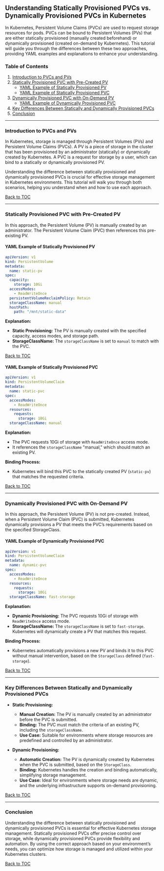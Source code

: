 
## **Understanding Statically Provisioned PVCs vs. Dynamically Provisioned PVCs in Kubernetes**

In Kubernetes, Persistent Volume Claims (PVCs) are used to request storage resources for pods. PVCs can be bound to Persistent Volumes (PVs) that are either statically provisioned (manually created beforehand) or dynamically provisioned (created on-demand by Kubernetes). This tutorial will guide you through the differences between these two approaches, providing YAML examples and explanations to enhance your understanding.

### **Table of Contents**

1. [Introduction to PVCs and PVs](#introduction-to-pvcs-and-pvs)
2. [Statically Provisioned PVC with Pre-Created PV](#statically-provisioned-pvc-with-pre-created-pv)
   - [YAML Example of Statically Provisioned PV](#yaml-example-of-statically-provisioned-pv)
   - [YAML Example of Statically Provisioned PVC](#yaml-example-of-statically-provisioned-pvc)
3. [Dynamically Provisioned PVC with On-Demand PV](#dynamically-provisioned-pvc-with-on-demand-pv)
   - [YAML Example of Dynamically Provisioned PVC](#yaml-example-of-dynamically-provisioned-pvc)
4. [Key Differences Between Statically and Dynamically Provisioned PVCs](#key-differences-between-statically-and-dynamically-provisioned-pvcs)
5. [Conclusion](#conclusion)

---

### **Introduction to PVCs and PVs**

In Kubernetes, storage is managed through Persistent Volumes (PVs) and Persistent Volume Claims (PVCs). A PV is a piece of storage in the cluster that has been provisioned by an administrator (statically) or dynamically created by Kubernetes. A PVC is a request for storage by a user, which can bind to a statically or dynamically provisioned PV.

Understanding the difference between statically provisioned and dynamically provisioned PVCs is crucial for effective storage management in Kubernetes environments. This tutorial will walk you through both scenarios, helping you understand when and how to use each approach.

[Back to TOC](#table-of-contents)

---

### **Statically Provisioned PVC with Pre-Created PV**

In this approach, the Persistent Volume (PV) is manually created by an administrator. The Persistent Volume Claim (PVC) then references this pre-existing PV.

#### **YAML Example of Statically Provisioned PV**

```yaml
apiVersion: v1
kind: PersistentVolume
metadata:
  name: static-pv
spec:
  capacity:
    storage: 10Gi
  accessModes:
    - ReadWriteOnce
  persistentVolumeReclaimPolicy: Retain
  storageClassName: manual
  hostPath:
    path: "/mnt/static-data"
```

**Explanation:**
- **Static Provisioning:** The PV is manually created with the specified capacity, access modes, and storage path.
- **StorageClassName:** The `storageClassName` is set to `manual` to match with the PVC.

[Back to TOC](#table-of-contents)

#### **YAML Example of Statically Provisioned PVC**

```yaml
apiVersion: v1
kind: PersistentVolumeClaim
metadata:
  name: static-pvc
spec:
  accessModes:
    - ReadWriteOnce
  resources:
    requests:
      storage: 10Gi
  storageClassName: manual
```

**Explanation:**
- The PVC requests 10Gi of storage with `ReadWriteOnce` access mode.
- It references the `storageClassName` "manual," which should match an existing PV.

**Binding Process:**
- Kubernetes will bind this PVC to the statically created PV (`static-pv`) that matches the requested criteria.

[Back to TOC](#table-of-contents)

---

### **Dynamically Provisioned PVC with On-Demand PV**

In this approach, the Persistent Volume (PV) is not pre-created. Instead, when a Persistent Volume Claim (PVC) is submitted, Kubernetes dynamically provisions a PV that meets the PVC’s requirements based on the specified StorageClass.

#### **YAML Example of Dynamically Provisioned PVC**

```yaml
apiVersion: v1
kind: PersistentVolumeClaim
metadata:
  name: dynamic-pvc
spec:
  accessModes:
    - ReadWriteOnce
  resources:
    requests:
      storage: 10Gi
  storageClassName: fast-storage
```

**Explanation:**
- **Dynamic Provisioning:** The PVC requests 10Gi of storage with `ReadWriteOnce` access mode.
- **StorageClassName:** The `storageClassName` is set to `fast-storage`. Kubernetes will dynamically create a PV that matches this request.

**Binding Process:**
- Kubernetes automatically provisions a new PV and binds it to this PVC without manual intervention, based on the `StorageClass` defined (`fast-storage`).

[Back to TOC](#table-of-contents)

---

### **Key Differences Between Statically and Dynamically Provisioned PVCs**

- **Static Provisioning:**
  - **Manual Creation:** The PV is manually created by an administrator before the PVC is submitted.
  - **Binding:** The PVC must match the criteria of an existing PV, including the `storageClassName`.
  - **Use Case:** Suitable for environments where storage resources are predefined and controlled by an administrator.

- **Dynamic Provisioning:**
  - **Automatic Creation:** The PV is dynamically created by Kubernetes when the PVC is submitted, based on the `StorageClass`.
  - **Binding:** Kubernetes handles the creation and binding automatically, simplifying storage management.
  - **Use Case:** Ideal for environments where storage needs are dynamic, and the underlying infrastructure supports on-demand provisioning.

[Back to TOC](#table-of-contents)

---

### **Conclusion**

Understanding the difference between statically provisioned and dynamically provisioned PVCs is essential for effective Kubernetes storage management. Statically provisioned PVCs offer precise control over storage, while dynamically provisioned PVCs provide flexibility and automation. By using the correct approach based on your environment’s needs, you can optimize how storage is managed and utilized within your Kubernetes clusters.

[Back to TOC](#table-of-contents)

